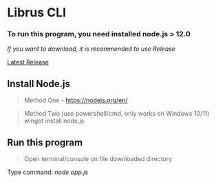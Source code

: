 # Librus CLI
### To run this program, you need installed node.js > 12.0
*If you want to download, it is recommended to use Release*

[Latest Release](https://github.com/kbaraniak/librusCLI/releases/latest)

## Install Node.js
> Method One - https://nodejs.org/en/

> Method Two (use powershell/cmd, only works on Windows 10/11) winget install node.js

## Run this program
> Open terminal/console on file downloaded directory

Type command: *node app.js*
